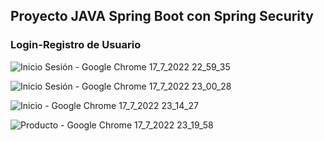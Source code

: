 ## Proyecto JAVA Spring Boot con Spring Security 
### Login-Registro de Usuario


![Inicio Sesión - Google Chrome 17_7_2022 22_59_35](https://user-images.githubusercontent.com/88462536/179437507-74f71696-1871-4f88-ba1b-7b0c0ba3c4ff.png)

![Inicio Sesión - Google Chrome 17_7_2022 23_00_28](https://user-images.githubusercontent.com/88462536/179437740-cb156415-c7aa-4425-a7b9-f48e78bfbe2b.png)

![Inicio - Google Chrome 17_7_2022 23_14_27](https://user-images.githubusercontent.com/88462536/179437553-42d63c79-f330-49fe-bef0-c6beb186e8e4.png)

![Producto - Google Chrome 17_7_2022 23_19_58](https://user-images.githubusercontent.com/88462536/179437572-739b203a-58fe-4e45-932d-1ff89b41d25a.png)


